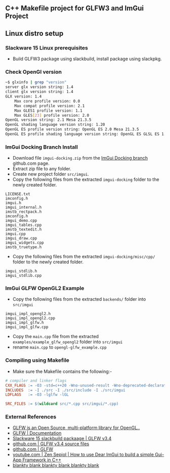 ## C++ Makefile project for GLFW3 and ImGui Project

## Linux distro setup

### Slackware 15 Linux prerequisites
- Build GLFW3 package using slackbuild, install package using slackpkg.

### Check OpenGl version
```bash
~$ glxinfo | grep "version"
server glx version string: 1.4
client glx version string: 1.4
GLX version: 1.4
    Max core profile version: 0.0
    Max compat profile version: 2.1
    Max GLES1 profile version: 1.1
    Max GLES[23] profile version: 2.0
OpenGL version string: 2.1 Mesa 21.3.5
OpenGL shading language version string: 1.20
OpenGL ES profile version string: OpenGL ES 2.0 Mesa 21.3.5
OpenGL ES profile shading language version string: OpenGL ES GLSL ES 1.0.16
```

### ImGui Docking Branch Install
- Download file `imgui-docking.zip` from the [ImGui Docking branch](https://github.com/ocornut/imgui/tree/docking) github.com page.
- Extract zip file to any folder.
- Create new project folder `src/imgui`.
- Copy the following files from the extracted `imgui-docking` folder to the newly created folder.
```
LICENSE.txt
imconfig.h
imgui.h
imgui_internal.h
imstb_rectpack.h
imconfig.h
imgui_demo.cpp
imgui_tables.cpp
imstb_textedit.h
imgui.cpp
imgui_draw.cpp
imgui_widgets.cpp
imstb_truetype.h
```

- Copy the following files from the extracted `imgui-docking/misc/cpp/` folder to the newly created folder.

```
imgui_stdlib.h
imgui_stdlib.cpp
```

### ImGui GLFW OpenGL2 Example
- Copy the following files from the extracted `backends/` folder into `src/imgui`
```
imgui_impl_opengl2.h
imgui_impl_opengl2.cpp
imgui_impl_glfw.h
imgui_impl_glfw.cpp
```

- Copy the `main.cpp` file from the extracted
`examples/example_glfw_opengl2` folder into `src/imgui`
- rename `main.cpp` to `opengl-glfw_example.cpp`

### Compiling using Makefile

- Make sure the Makefile contains the following:-
```Makefile
# compiler and linker flags
CXX_FLAGS := -O3 -std=c++20 -Wno-unused-result -Wno-deprecated-declarations
INCLUDES  := -I ./src -I ./src/include -I ./src/imgui
LDFLAGS   := -O3 -lglfw -lGL

SRC_FILES := $(wildcard src/*.cpp src/imgui/*.cpp) 
```

### External References
- [GLFW is an Open Source, multi-platform library for OpenGL..](https://www.glfw.org/)
- [GLFW | Documentation](https://www.glfw.org/documentation.html)
- [Slackware 15 slackbuild packaage | GLFW v3.4](https://slackbuilds.org/repository/15.0/libraries/glfw3/?search=glfw)
- [github.com | GLFW v3.4 source files](https://github.com/glfw/glfw/archive/3.4/glfw-3.4.tar.gz)
- [github.com | GLFW ](https://github.com/glfw/glfw)
- [youtube.com | Zen Sepiol | How to use Dear ImGui to build a simple Gui-App Framework in C++](https://www.youtube.com/watch?v=OYQp0GuoByM)
- [blankty blank blankty blank blankty blank]()
